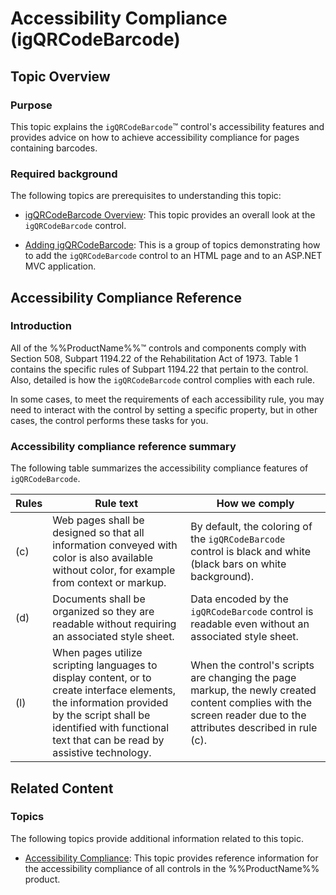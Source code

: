 ﻿<!--
|metadata|
{
    "fileName": "igqrcodebarcode-accessibility-compliance",
    "controlName": "igBarcode",
    "tags": ["Section 508"]
}
|metadata|
-->

# Accessibility Compliance (igQRCodeBarcode)

## Topic Overview
### Purpose

This topic explains the `igQRCodeBarcode`™ control's accessibility features and provides advice on how to achieve accessibility compliance for pages containing barcodes.

### Required background

The following topics are prerequisites to understanding this topic:

- [igQRCodeBarcode Overview](igQRCodeBarcode-Overview.html): This topic provides an overall look at the `igQRCodeBarcode` control.

- [Adding igQRCodeBarcode](igQRCodeBarcode-Adding.html): This is a group of topics demonstrating how to add the `igQRCodeBarcode` control to an HTML page and to an ASP.NET MVC application.


## Accessibility Compliance Reference
### Introduction

All of the %%ProductName%%™ controls and components comply with Section 508, Subpart 1194.22 of the Rehabilitation Act of 1973. Table 1 contains the specific rules of Subpart 1194.22 that pertain to the control. Also, detailed is how the `igQRCodeBarcode` control complies with each rule.

In some cases, to meet the requirements of each accessibility rule, you may need to interact with the control by setting a specific property, but in other cases, the control performs these tasks for you.

### Accessibility compliance reference summary

The following table summarizes the accessibility compliance features of `igQRCodeBarcode`.

Rules| Rule text| How we comply
---|---|---
(c)|Web pages shall be designed so that all information conveyed with color is also available without color, for example from context or markup.|By default, the coloring of the `igQRCodeBarcode` control is black and white (black bars on white background).
(d)|Documents shall be organized so they are readable without requiring an associated style sheet.|Data encoded by the `igQRCodeBarcode` control is readable even without an associated style sheet.
(l)|When pages utilize scripting languages to display content, or to create interface elements, the information provided by the script shall be identified with functional text that can be read by assistive technology.|When the control's scripts are changing the page markup, the newly created content complies with the screen reader due to the attributes described in rule (c).


## Related Content
### Topics

The following topics provide additional information related to this topic.

- [Accessibility Compliance](Accessibility-Compliance.html): This topic provides reference information for the accessibility compliance of all controls in the %%ProductName%% product.





 

 


